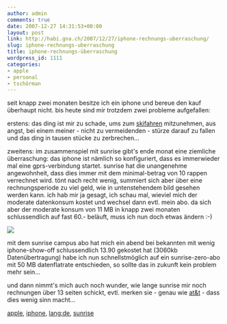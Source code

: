 ```yaml
---
author: admin
comments: true
date: 2007-12-27 14:31:53+00:00
layout: post
link: http://habi.gna.ch/2007/12/27/iphone-rechnungs-uberraschung/
slug: iphone-rechnungs-uberraschung
title: iphone-rechnungs-überraschung
wordpress_id: 1111
categories:
- apple
- personal
- tschörman
---
```


seit knapp zwei monaten besitze ich ein iphone und bereue den kauf überhaupt nicht. bis heute sind mir trotzdem zwei probleme aufgefallen:




erstens: das ding ist mir zu schade, ums zum [skifahren](http://www.flickr.com/photos/habi/2135431936/) mitzunehmen, aus angst, bei einem meiner - nicht zu vermeidenden - stürze darauf zu fallen und das ding in tausen stücke zu zerbrechen...




zweitens: im zusammenspiel mit sunrise gibt's ende monat eine ziemliche überraschung: das iphone ist nämlich so konfiguriert, dass es immerwieder mal eine gprs-verbindung startet. sunrise hat die unangenehme angewohnheit, dass dies immer mit dem minimal-betrag von 10 rappen verrechnet wird. tönt nach recht wenig, summiert sich aber über eine rechnungsperiode zu viel geld, wie in untenstehendem bild gesehen werden kann. ich hab mir ja gesagt, ich schau mal, wieviel mich der moderate datenkonsum kostet und wechsel dann evtl. mein abo. da sich aber der moderate konsum von 11 MB in knapp zwei monaten schlussendlich auf fast 60.- beläuft, muss ich nun doch etwas ändern :-)




[![](http://habi.gna.ch/wp-content/uploads/2007/12/iphone-rechnung-tm.jpg)](http://habi.gna.ch/wp-content/uploads/2007/12/iphone-rechnung.png)




mit dem sunrise campus abo hat mich ein abend bei bekannten mit wenig iphone-show-off schlussendlich 13.90 gekostet hat (3060kb Datenübertragung) habe ich nun schnellstmöglich auf ein sunrise-zero-abo mit 50 MB datenflatrate entschieden, so sollte das in zukunft kein problem mehr sein...




und dann nimmt's mich auch noch wunder, wie lange sunrise mir noch rechnungen über 13 seiten schickt, evtl. merken sie - genau wie [at&t](http://arstechnica.com/news.ars/post/20070811-iphone-bill-is-surprisingly-xbox-huge-lol.html) - dass dies wenig sinn macht...  









[apple](http://technorati.com/tag/apple), [iphone](http://technorati.com/tag/iphone), [lang:de](http://technorati.com/tag/lang:de), [sunrise](http://technorati.com/tag/sunrise)
